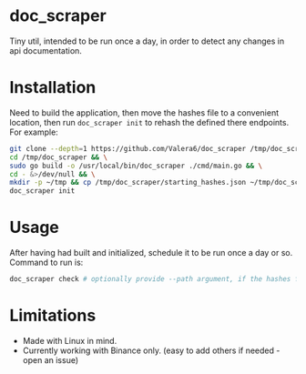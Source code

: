 # doc_scraper
Tiny util, intended to be run once a day, in order to detect any changes in api documentation.

# Installation
Need to build the application, then move the hashes file to a convenient location, then run `doc_scraper init` to rehash the defined there endpoints.
For example:
```sh
git clone --depth=1 https://github.com/Valera6/doc_scraper /tmp/doc_scraper && \
cd /tmp/doc_scraper && \
sudo go build -o /usr/local/bin/doc_scraper ./cmd/main.go && \
cd - &>/dev/null && \
mkdir -p ~/tmp && cp /tmp/doc_scraper/starting_hashes.json ~/tmp/doc_scraper_hashes.json && \
doc_scraper init
```

# Usage
After having had built and initialized, schedule it to be run once a day or so.
Command to run is:
```sh
doc_scraper check # optionally provide --path argument, if the hashes file is not in ~/tmp/doc_scraper_hashes.json
```


# Limitations
- Made with Linux in mind.
- Currently working with Binance only. (easy to add others if needed - open an issue)
